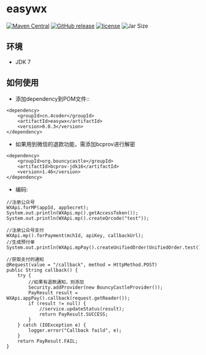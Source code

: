 # easywx
[![Maven Central](https://maven-badges.herokuapp.com/maven-central/cn.4coder/easywx/badge.svg)](https://maven-badges.herokuapp.com/maven-central/cn.4coder/easywx/)
[![GitHub release](https://img.shields.io/github/release/yydf/easywx.svg)](https://github.com/yydf/easywx/releases)
[![license](https://img.shields.io/github/license/mashape/apistatus.svg)](https://raw.githubusercontent.com/yydf/easywx/master/LICENSE)
![Jar Size](https://img.shields.io/badge/jar--size-31.8k-blue.svg)

环境
-------------
- JDK 7

如何使用
-----------------------

* 添加dependency到POM文件::

```
<dependency>
    <groupId>cn.4coder</groupId>
    <artifactId>easywx</artifactId>
    <version>0.0.3</version>
</dependency>
```
* 如果用到微信的退款功能，需添加bcprov进行解密
```
<dependency>
    <groupId>org.bouncycastle</groupId>
    <artifactId>bcprov-jdk16</artifactId>
    <version>1.46</version>
</dependency>
```

* 编码:

```
//注册公众号
WXApi.forMP(appId, appSecret);
System.out.println(WXApi.mp().getAccessToken());
System.out.println(WXApi.mp().createQrcode("test"));

//注册公众号支付
WXApi.mp().forPayment(mchId, apiKey, callbackUrl);
//生成预付单
System.out.println(WXApi.mpPay().createUnifiedOrder(UnifiedOrder.test()));

//获取支付的通知
@Request(value = "/callback", method = HttpMethod.POST)
public String callback() {
	try {
		//如果有退款通知，则添加
		Security.addProvider(new BouncyCastleProvider());
		PayResult result = WXApi.appPay().callback(request.getReader());
		if (result != null) {
			//service.updateStatus(result);
			return PayResult.SUCCESS;
		}
	} catch (IOException e) {
		logger.error("Callback faild", e);
	}
	return PayResult.FAIL;
}
```
